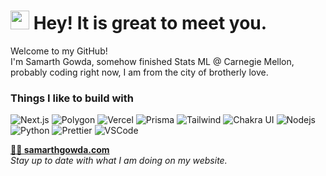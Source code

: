<h1><img src="https://emojis.slackmojis.com/emojis/images/1531849430/4246/blob-sunglasses.gif?1531849430" width="30"/> Hey! It is great to meet you.</h1>

<p>Welcome to my GitHub! </br> I'm Samarth Gowda, somehow finished Stats ML @ Carnegie Mellon, probably coding right now, I am from the city of brotherly love.</p>
<h3>Things I like to build with</h3>
<p>
  <img alt="Next.js" src="https://img.shields.io/badge/-Next.js-000000?style=flat-rounded&logo=Next.js&logoColor=white" />
  <img alt="Polygon" src="https://img.shields.io/badge/-Polygon-7342dc?style=flat-rounded&logo=ethereum&logoColor=white" />
  <img alt="Vercel" src="https://img.shields.io/badge/-Vercel-000000?style=flat-rounded&logo=vercel&logoColor=white" />
  <img alt="Prisma" src="https://img.shields.io/badge/-Prisma-000000?style=flat-rounded&logo=prisma&logoColor=white" />
  <img alt="Tailwind" src="https://img.shields.io/badge/-Tailwind-4ba7df?style=flat-rounded&logo=tailwind-css&logoColor=white" />
  <img alt="Chakra UI" src="https://img.shields.io/badge/-Chakra_UI-509594?style=flat-rounded&logo=chakra-ui&logoColor=white" />
  <img alt="Nodejs" src="https://img.shields.io/badge/-Nodejs-43853d?style=flat-rounded&logo=Node.js&logoColor=white" />
  <img alt="Python" src="https://img.shields.io/badge/-Python-43853d?style=flat-rounded&logo=Python&logoColor=white" />
  <img alt="Prettier" src="https://img.shields.io/badge/-Prettier-F7B93E?style=flat-rounded&logo=prettier&logoColor=white" />
  <img alt="VSCode" src="https://img.shields.io/badge/-VSCode-2d6198?style=flat-rounded&logo=VisualStudioCode&logoColor=white" />
</p>

<a href="https://samarthgowda.com"><b>👨‍💻 samarthgowda.com</b></a><br/><i>Stay up to date with what I am doing on my website.</i>
